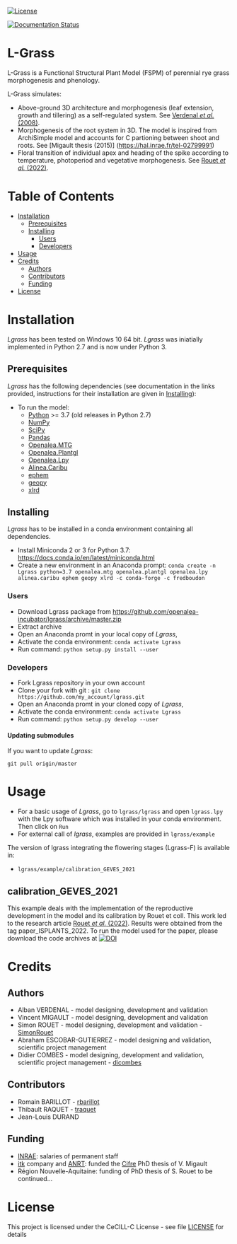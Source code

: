 [![License](https://img.shields.io/badge/license-CeCILL--C-blue )](https://img.shields.io/badge/license-CeCILL--C-blue )

[![Documentation Status](https://readthedocs.org/projects/lgrass/badge/?version=latest)](https://lgrass.readthedocs.io/en/latest/?badge=latest)

# L-Grass
L-Grass is a Functional Structural Plant Model (FSPM) of perennial rye grass morphogenesis and phenology.

L-Grass simulates:
* Above-ground 3D architecture and morphogenesis (leaf extension, growth and tillering) as a self-regulated system. See [Verdenal *et al.* (2008)](https://doi.org/10.1071/FP08050).
* Morphogenesis of the root system in 3D. The model is inspired from ArchiSimple model and accounts for C partioning between shoot and roots. See [Migault thesis (2015)] (https://hal.inrae.fr/tel-02799991)
* Floral transition of individual apex and heading of the spike according to temperature, photoperiod and vegetative morphogenesis. See [Rouet *et al.* (2022)](https://doi.org/10.1093/insilicoplants/diac012).

# Table of Contents
- [Installation](#installation)
  * [Prerequisites](#prerequisites)
  * [Installing](#installing)
    + [Users](#users)
    + [Developers](#developers)
- [Usage](#usage)
- [Credits](#credits)
  * [Authors](#authors)
  * [Contributors](#contributors)
  * [Funding](#funding)
- [License](#license)


# Installation

*Lgrass* has been tested on Windows 10 64 bit. *Lgrass* was iniatially implemented in Python 2.7 and is now under Python 3.

## Prerequisites
*Lgrass* has the following dependencies (see documentation in the links provided, instructions for their installation are given in [Installing](#installing)):
* To run the model: 
    * [Python](http://www.python.org) >= 3.7 (old releases in Python 2.7)
    * [NumPy](http://www.numpy.org/)
    * [SciPy](http://www.scipy.org/)
    * [Pandas](http://pandas.pydata.org/)
    * [Openalea.MTG](https://github.com/openalea/mtg)
    * [Openalea.Plantgl](https://github.com/openalea/plantgl)
    * [Openalea.Lpy](https://github.com/openalea/lpy)
    * [Alinea.Caribu](https://github.com/openalea-incubator/caribu) 
    * [ephem](https://pypi.org/project/ephem/)
    * [geopy](https://pypi.org/project/geopy/)
    * [xlrd](https://pypi.org/project/xlrd/)
    
## Installing
*Lgrass* has to be installed in a conda environment containing all dependencies.

* Install Miniconda 2 or 3 for Python 3.7: https://docs.conda.io/en/latest/miniconda.html
* Create a new environment in an Anaconda prompt:
   `conda create -n Lgrass python=3.7 openalea.mtg openalea.plantgl openalea.lpy alinea.caribu ephem geopy xlrd -c conda-forge -c fredboudon`
   
### Users
* Download Lgrass package from https://github.com/openalea-incubator/lgrass/archive/master.zip
* Extract archive
* Open an Anaconda promt in your local copy of *Lgrass*,
* Activate the conda environment: `conda activate Lgrass`
* Run command: `python setup.py install --user` 

### Developers
* Fork Lgrass repository in your own account
* Clone your fork with git : `git clone https://github.com/my_account/lgrass.git`
* Open an Anaconda promt in your cloned copy of *Lgrass*,
* Activate the conda environment: `conda activate Lgrass`
* Run command: `python setup.py develop --user` 

#### Updating submodules

If you want to update *Lgrass*:

    git pull origin/master

# Usage

* For a basic usage of *Lgrass*, go to `lgrass/lgrass` and open `lgrass.lpy` with the Lpy software which was installed in your conda environment. Then click on `Run`
* For external call of *lgrass*, examples are provided in `lgrass/example`

The version of lgrass integrating the flowering stages (Lgrass-F) is available in: 

* `lgrass/example/calibration_GEVES_2021`

## calibration_GEVES_2021
This example deals with the implementation of the reproductive development in the model and its calibration by Rouet et coll. 
This work led to the research article [Rouet *et al.* (2022)](https://doi.org/10.1093/insilicoplants/diac012).
Results were obtained from the tag paper_ISPLANTS_2022. To run the model used for the paper, please download the code archives at [![DOI](https://zenodo.org/badge/DOI/10.5281/zenodo.6873725.svg)](https://doi.org/10.5281/zenodo.6873725)

# Credits
## Authors
* Alban VERDENAL - model designing, development and validation
* Vincent MIGAULT - model designing, development and validation
* Simon ROUET - model designing, development and validation - [SimonRouet](https://github.com/SimonRouet)
* Abraham ESCOBAR-GUTIERREZ - model designing and validation, scientific project management
* Didier COMBES - model designing, development and validation, scientific project management - [dicombes](https://github.com/dicombes)

## Contributors
* Romain BARILLOT - [rbarillot](https://github.com/rbarillot)
* Thibault RAQUET - [traquet](https://github.com/traquet)
* Jean-Louis DURAND

## Funding
* [INRAE](https://www.inrae.fr/): salaries of permanent staff 
* [itk](https://www.itk.fr/en/) company and [ANRT](http://www.anrt.asso.fr/fr): funded the [Cifre](http://www.anrt.asso.fr/fr/cifre-7843) PhD thesis of V. Migault
* Région Nouvelle-Aquitaine: funding of PhD thesis of S. Rouet
to be continued...

# License
This project is licensed under the CeCILL-C License - see file [LICENSE](LICENSE) for details
 
